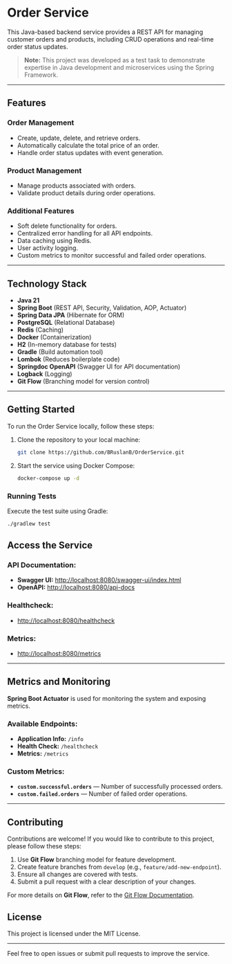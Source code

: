 # Order Service

This Java-based backend service provides a REST API for managing customer orders and products, including CRUD operations and real-time order status updates.

> **Note:** This project was developed as a test task to demonstrate expertise in Java development and microservices using the Spring Framework.

---

## Features

### Order Management
- Create, update, delete, and retrieve orders.
- Automatically calculate the total price of an order.
- Handle order status updates with event generation.

### Product Management
- Manage products associated with orders.
- Validate product details during order operations.

### Additional Features
- Soft delete functionality for orders.
- Centralized error handling for all API endpoints.
- Data caching using Redis.
- User activity logging.
- Custom metrics to monitor successful and failed order operations.

---

## Technology Stack

- **Java 21**
- **Spring Boot** (REST API, Security, Validation, AOP, Actuator)
- **Spring Data JPA** (Hibernate for ORM)
- **PostgreSQL** (Relational Database)
- **Redis** (Caching)
- **Docker** (Containerization)
- **H2** (In-memory database for tests)
- **Gradle** (Build automation tool)
- **Lombok** (Reduces boilerplate code)
- **Springdoc OpenAPI** (Swagger UI for API documentation)
- **Logback** (Logging)
- **Git Flow** (Branching model for version control)

---

## Getting Started

To run the Order Service locally, follow these steps:

1. Clone the repository to your local machine:
   ```bash
   git clone https://github.com/BRuslanB/OrderService.git
   ```
2. Start the service using Docker Compose:
   ```bash
   docker-compose up -d
   ```

### Running Tests

Execute the test suite using Gradle:

```bash
./gradlew test
```

## Access the Service

### API Documentation:
- **Swagger UI:** [http://localhost:8080/swagger-ui/index.html](http://localhost:8080/swagger-ui/index.html)
- **OpenAPI:** [http://localhost:8080/api-docs](http://localhost:8080/api-docs)

### Healthcheck:
- [http://localhost:8080/healthcheck](http://localhost:8080/healthcheck)

### Metrics:
- [http://localhost:8080/metrics](http://localhost:8080/metrics)

---

## Metrics and Monitoring

**Spring Boot Actuator** is used for monitoring the system and exposing metrics.

### Available Endpoints:
- **Application Info:** `/info`
- **Health Check:** `/healthcheck`
- **Metrics:** `/metrics`

### Custom Metrics:
- **`custom.successful.orders`** — Number of successfully processed orders.
- **`custom.failed.orders`** — Number of failed order operations.

---

## Contributing

Contributions are welcome! If you would like to contribute to this project, please follow these steps:

1. Use **Git Flow** branching model for feature development.
2. Create feature branches from `develop` (e.g., `feature/add-new-endpoint`).
3. Ensure all changes are covered with tests.
4. Submit a pull request with a clear description of your changes.

For more details on **Git Flow**, refer to the [Git Flow Documentation](https://nvie.com/posts/a-successful-git-branching-model/).

## License

This project is licensed under the MIT License.

---

Feel free to open issues or submit pull requests to improve the service.
